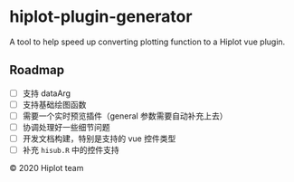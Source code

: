 # hiplot-plugin-generator

A tool to help speed up converting plotting function to a Hiplot vue plugin.

## Roadmap

- [ ] 支持 dataArg
- [ ] 支持基础绘图函数
- [ ] 需要一个实时预览插件（general 参数需要自动补充上去）
- [ ] 协调处理好一些细节问题
- [ ] 开发文档构建，特别是支持的 vue 控件类型
- [ ] 补充 `hisub.R` 中的控件支持

&copy; 2020 Hiplot team
